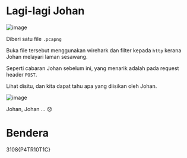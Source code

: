 # Lagi-lagi Johan
![image](https://github.com/6D756E6972/3108CTF/assets/129729880/7b9d0ed7-e2ab-4816-a830-ea2a4dd295ad)

Diberi satu file `.pcapng`

Buka file tersebut menggunakan wirehark dan filter kepada `http` kerana Johan melayari laman sesawang.

Seperti cabaran Johan sebelum ini, yang menarik adalah pada request header `POST`.

Lihat disitu, dan kita dapat tahu apa yang diisikan oleh Johan.

![image](https://github.com/6D756E6972/3108CTF/assets/129729880/f5239227-af76-4ee6-a95e-9b0900670e87)

Johan, Johan ... 😞

# Bendera
3108{P4TR10T1C}

